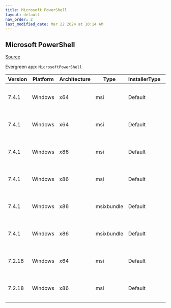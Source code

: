 ```yaml
---
title: Microsoft PowerShell
layout: default
nav_order: 2
last_modified_date: Mar 22 2024 at 10:14 AM
---
```


## Microsoft PowerShell

[Source](https://docs.microsoft.com/powershell/)

Evergreen app: `MicrosoftPowerShell`

| Version | Platform | Architecture | Type       | InstallerType | Date       | Size      | URI                                                                                                                                                                                                    | Release |
| ------- | -------- | ------------ | ---------- | ------------- | ---------- | --------- | ------------------------------------------------------------------------------------------------------------------------------------------------------------------------------------------------------ | ------- |
| 7.4.1   | Windows  | x64          | msi        | Default       | 01/11/2024 | 108990464 | [https://github.com/PowerShell/PowerShell/releases/download/v7.4.1/PowerShell-7.4.1-win-x64.msi](https://github.com/PowerShell/PowerShell/releases/download/v7.4.1/PowerShell-7.4.1-win-x64.msi)       | LTS     |
| 7.4.1   | Windows  | x64          | msi        | Default       | 01/11/2024 | 108990464 | [https://github.com/PowerShell/PowerShell/releases/download/v7.4.1/PowerShell-7.4.1-win-x64.msi](https://github.com/PowerShell/PowerShell/releases/download/v7.4.1/PowerShell-7.4.1-win-x64.msi)       | Stable  |
| 7.4.1   | Windows  | x86          | msi        | Default       | 01/11/2024 | 100503552 | [https://github.com/PowerShell/PowerShell/releases/download/v7.4.1/PowerShell-7.4.1-win-x86.msi](https://github.com/PowerShell/PowerShell/releases/download/v7.4.1/PowerShell-7.4.1-win-x86.msi)       | LTS     |
| 7.4.1   | Windows  | x86          | msi        | Default       | 01/11/2024 | 100503552 | [https://github.com/PowerShell/PowerShell/releases/download/v7.4.1/PowerShell-7.4.1-win-x86.msi](https://github.com/PowerShell/PowerShell/releases/download/v7.4.1/PowerShell-7.4.1-win-x86.msi)       | Stable  |
| 7.4.1   | Windows  | x86          | msixbundle | Default       | 01/11/2024 | 324267442 | [https://github.com/PowerShell/PowerShell/releases/download/v7.4.1/PowerShell-7.4.1-win.msixbundle](https://github.com/PowerShell/PowerShell/releases/download/v7.4.1/PowerShell-7.4.1-win.msixbundle) | LTS     |
| 7.4.1   | Windows  | x86          | msixbundle | Default       | 01/11/2024 | 324267442 | [https://github.com/PowerShell/PowerShell/releases/download/v7.4.1/PowerShell-7.4.1-win.msixbundle](https://github.com/PowerShell/PowerShell/releases/download/v7.4.1/PowerShell-7.4.1-win.msixbundle) | Stable  |
| 7.2.18  | Windows  | x64          | msi        | Default       | 01/11/2024 | 105930752 | [https://github.com/PowerShell/PowerShell/releases/download/v7.2.18/PowerShell-7.2.18-win-x64.msi](https://github.com/PowerShell/PowerShell/releases/download/v7.2.18/PowerShell-7.2.18-win-x64.msi)   | LTS     |
| 7.2.18  | Windows  | x86          | msi        | Default       | 01/11/2024 | 96952320  | [https://github.com/PowerShell/PowerShell/releases/download/v7.2.18/PowerShell-7.2.18-win-x86.msi](https://github.com/PowerShell/PowerShell/releases/download/v7.2.18/PowerShell-7.2.18-win-x86.msi)   | LTS     |
